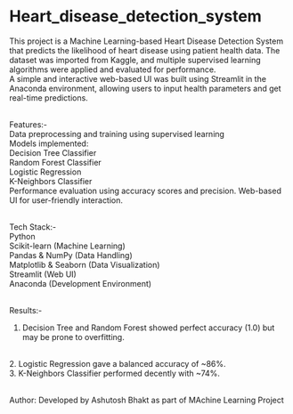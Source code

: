 # Heart_disease_detection_system
This project is a Machine Learning-based Heart Disease Detection System that predicts the likelihood of heart disease using patient health data. The dataset was imported from Kaggle, and multiple supervised learning algorithms were applied and evaluated for performance.
<br>
A simple and interactive web-based UI was built using Streamlit in the Anaconda environment, allowing users to input health parameters and get real-time predictions.
<br>
<br>

Features:-
<br>
Data preprocessing and training using supervised learning
<br>
Models implemented:
<br>
  Decision Tree Classifier
<br>
  Random Forest Classifier
<br>
  Logistic Regression
<br>
  K-Neighbors Classifier
<br>
Performance evaluation using accuracy scores and precision.
Web-based UI for user-friendly interaction.
<br>
<br>

Tech Stack:-
<br>
Python
<br>
Scikit-learn (Machine Learning)
<br>
Pandas & NumPy (Data Handling)
<br>
Matplotlib & Seaborn (Data Visualization)
<br>
Streamlit (Web UI)
<br>
Anaconda (Development Environment)
<br>
<br>

Results:-
<br>
1. Decision Tree and Random Forest showed perfect accuracy (1.0) but may be prone to overfitting.
<br>
2. Logistic Regression gave a balanced accuracy of ~86%.
<br>
3. K-Neighbors Classifier performed decently with ~74%.
<br>
<br>

Author: Developed by Ashutosh Bhakt as part of MAchine Learning Project 
